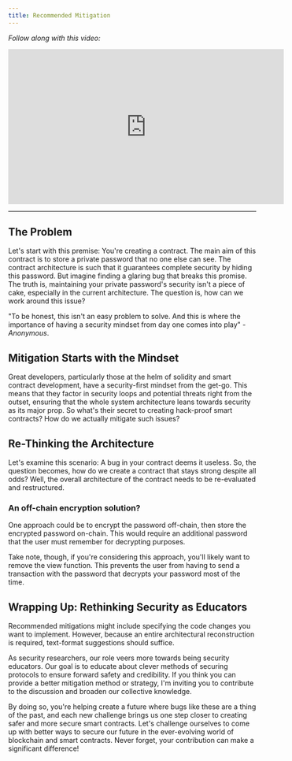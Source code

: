 ```yaml
---
title: Recommended Mitigation
---
```


_Follow along with this video:_

<iframe width="560" height="315" src="https://www.youtube.com/embed/jFepZXpu5QI?si=kziUUW9_QzaxVTjR" title="YouTube video player" frameborder="0" allow="accelerometer; autoplay; clipboard-write; encrypted-media; gyroscope; picture-in-picture; web-share" allowfullscreen></iframe>

---

## The Problem

Let's start with this premise: You're creating a contract. The main aim of this contract is to store a private password that no one else can see. The contract architecture is such that it guarantees complete security by hiding this password. But imagine finding a glaring bug that breaks this promise. The truth is, maintaining your private password's security isn't a piece of cake, especially in the current architecture. The question is, how can we work around this issue?

"To be honest, this isn't an easy problem to solve. And this is where the importance of having a security mindset from day one comes into play" -_Anonymous_.

## Mitigation Starts with the Mindset

Great developers, particularly those at the helm of solidity and smart contract development, have a security-first mindset from the get-go. This means that they factor in security loops and potential threats right from the outset, ensuring that the whole system architecture leans towards security as its major prop. So what's their secret to creating hack-proof smart contracts? How do we actually mitigate such issues?

## Re-Thinking the Architecture

Let's examine this scenario: A bug in your contract deems it useless. So, the question becomes, how do we create a contract that stays strong despite all odds? Well, the overall architecture of the contract needs to be re-evaluated and restructured.

### An off-chain encryption solution?

One approach could be to encrypt the password off-chain, then store the encrypted password on-chain. This would require an additional password that the user must remember for decrypting purposes.

Take note, though, if you're considering this approach, you'll likely want to remove the view function. This prevents the user from having to send a transaction with the password that decrypts your password most of the time.

## Wrapping Up: Rethinking Security as Educators

Recommended mitigations might include specifying the code changes you want to implement. However, because an entire architectural reconstruction is required, text-format suggestions should suffice.

As security researchers, our role veers more towards being security educators. Our goal is to educate about clever methods of securing protocols to ensure forward safety and credibility. If you think you can provide a better mitigation method or strategy, I'm inviting you to contribute to the discussion and broaden our collective knowledge.

By doing so, you're helping create a future where bugs like these are a thing of the past, and each new challenge brings us one step closer to creating safer and more secure smart contracts. Let's challenge ourselves to come up with better ways to secure our future in the ever-evolving world of blockchain and smart contracts. Never forget, your contribution can make a significant difference!
